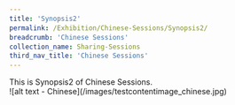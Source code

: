 ```yaml
---
title: 'Synopsis2'
permalink: /Exhibition/Chinese-Sessions/Synopsis2/
breadcrumb: 'Chinese Sessions'
collection_name: Sharing-Sessions
third_nav_title: 'Chinese Sessions'
---
```


<div>
  This is Synopsis2 of Chinese Sessions.
  <br/>
  ![alt text - Chinese](/images/testcontentimage_chinese.jpg)
</div>

